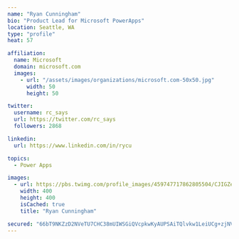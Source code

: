 ```yaml
---
name: "Ryan Cunningham"
bio: "Product Lead for Microsoft PowerApps"
location: Seattle, WA
type: "profile"
heat: 57

affiliation:
  name: Microsoft
  domain: microsoft.com
  images:
    - url: "/assets/images/organizations/microsoft.com-50x50.jpg"
      width: 50
      height: 50

twitter:
  username: rc_says
  url: https://twitter.com/rc_says
  followers: 2868

linkedin:
  url: https://www.linkedin.com/in/rycu

topics:
  - Power Apps

images:
  - url: https://pbs.twimg.com/profile_images/459747717862805504/CJIGZejd_400x400.png
    width: 400
    height: 400
    isCached: true
    title: "Ryan Cunningham"

secured: "66bT9NKZzD2NVeTU7CHC38mUIWSGiQVcpkwKyAUPSAiTQlvkw1LeiUCg+zjNVefT0E+FQXsS7KpPcwKbUYmmuWKmp135bHXnzjG9YVgs5q6ZlYbudo28Vydkhak7KWlJeA6BlJy7pHNQ3V9pZFFA3WTFQjiaBO+3WiNUWRTLLeApQ9NE6MTZR1jimkhbq46hlWqOusyqCdNtd9vhbOq6Po0+7U5bqBaTlF7XJPiImn4P1tC75LXY4eIc0ee6eZz7AC1JRjeQvgFPe6Ktrqw6wD2oR8qvQub0TAh+JN3vsH9GoyeBWD6FU9J/0AnoMdnfJRjCI+qA/gfqpv3YGDAB7uytgktGRrl6K7ZudkfptoLbiAJ0aWIYYV1XDDPP4Ak2tBs1mRoSRTLry7dVhZxG8ktgkSXqc+k8oGLIa4DhEo4=;eGk7W5aUtZr5/Z18HgbDFg=="
---
```


